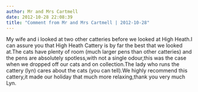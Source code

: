 ```yaml
---
author: Mr and Mrs Cartmell
date: 2012-10-28 22:08:39
title: "Comment from Mr and Mrs Cartmell | 2012-10-28"
---
```

My wife and i looked at two other catteries before we looked at High Heath.I can assure you that High Heath Cattery is by far the best that we looked at.The cats have plenty of room (much larger pens than other catteries) and the pens are absolutely spotless,with not a single odour,this was the case when we dropped off our cats and on collection.The lady who runs the cattery (lyn) cares about the cats (you can tell).We highly recommend this cattery,it made our holiday that much more relaxing,thank you very much Lyn.

